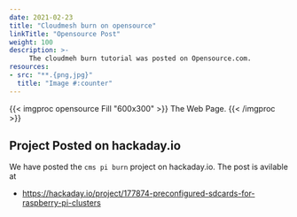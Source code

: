 ```yaml
---
date: 2021-02-23
title: "Cloudmesh burn on opensource"
linkTitle: "Opensource Post"
weight: 100
description: >-
     The cloudmeh burn tutorial was posted on Opensource.com.
resources:
- src: "**.{png,jpg}"
  title: "Image #:counter"
---
```


{{< imgproc opensource Fill "600x300" >}}
The Web Page.
{{< /imgproc >}}

## Project Posted on hackaday.io

We have posted the `cms pi burn` project on hackaday.io. The post is avilable
at

* <https://hackaday.io/project/177874-preconfigured-sdcards-for-raspberry-pi-clusters>

